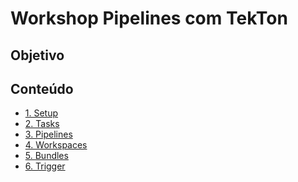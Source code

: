 Workshop Pipelines com TekTon
==========

## Objetivo

## Conteúdo
* [1. Setup]()
* [2. Tasks]()
* [3. Pipelines]()
* [4. Workspaces]()
* [5. Bundles]() 
* [6. Trigger]()
